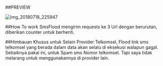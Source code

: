 ##PREVIEW

![img_20180718_225947](https://user-images.githubusercontent.com/41333888/42890101-374b8412-8ad6-11e8-88ef-04a393bed4c9.jpg)


##How To work
SmsFlood mengirim requests ke 3 Url dengan berurutan, diberikan counter untuk berhenti.


##Himbauan
Khusus untuk Selain Provider Telkomsel, Flood link sms telkomsel yang berada dalam data akan selalu di eksekusi walapun gagal.
Sebaiknya pakai ini, untuk Spam sms Nomor telkomsel. Tapi saya tidak melarang untuk menggunakannya di provider lain.